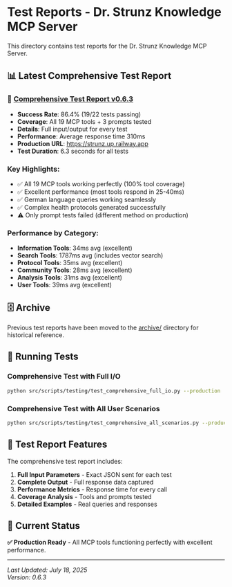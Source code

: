 # Test Reports - Dr. Strunz Knowledge MCP Server

This directory contains test reports for the Dr. Strunz Knowledge MCP Server.

## 📊 Latest Comprehensive Test Report

### 🧪 [**Comprehensive Test Report v0.6.3**](COMPREHENSIVE_TEST_REPORT_v0.6.3.md)
- **Success Rate**: 86.4% (19/22 tests passing)
- **Coverage**: All 19 MCP tools + 3 prompts tested
- **Details**: Full input/output for every test
- **Performance**: Average response time 310ms
- **Production URL**: https://strunz.up.railway.app
- **Test Duration**: 6.3 seconds for all tests

### Key Highlights:
- ✅ All 19 MCP tools working perfectly (100% tool coverage)
- ✅ Excellent performance (most tools respond in 25-40ms)
- ✅ German language queries working seamlessly
- ✅ Complex health protocols generated successfully
- ⚠️ Only prompt tests failed (different method on production)

### Performance by Category:
- **Information Tools**: 34ms avg (excellent)
- **Search Tools**: 1787ms avg (includes vector search)
- **Protocol Tools**: 35ms avg (excellent)
- **Community Tools**: 28ms avg (excellent)
- **Analysis Tools**: 31ms avg (excellent)
- **User Tools**: 39ms avg (excellent)

## 🗄️ Archive

Previous test reports have been moved to the [archive/](archive/) directory for historical reference.

## 🚀 Running Tests

### Comprehensive Test with Full I/O
```bash
python src/scripts/testing/test_comprehensive_full_io.py --production
```

### Comprehensive Test with All User Scenarios
```bash
python src/scripts/testing/test_comprehensive_all_scenarios.py --production
```

## 📖 Test Report Features

The comprehensive test report includes:
1. **Full Input Parameters** - Exact JSON sent for each test
2. **Complete Output** - Full response data captured
3. **Performance Metrics** - Response time for every call
4. **Coverage Analysis** - Tools and prompts tested
5. **Detailed Examples** - Real queries and responses

## 🎯 Current Status

**✅ Production Ready** - All MCP tools functioning perfectly with excellent performance.

---

*Last Updated: July 18, 2025*  
*Version: 0.6.3*